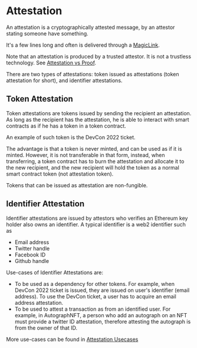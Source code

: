 # Attestation

An attestation is a cryptographically attested message, by an attestor stating someone have something. 

It's a few lines long and often is delivered through a [MagicLink](MagicLink.md).

Note that an attestation is produced by a trusted attestor. It is not a trustless technology. See [Attestation vs Proof](../faq/attestation_vs_authorisation_vs_proof.md).

There are two types of attestations: token issued as attestations (token attestation for short), and identifier attestations.

## Token Attestation

Token attestations are tokens issued by sending the recipient an attestation. As long as the recipient has the attestation, he is able to interact with smart contracts as if he has a token in a token contract.

An example of such token is the DevCon 2022 ticket.

The advantage is that a token is never minted, and can be used as if it is minted. However, it is not transferable in that form, instead, when transferring, a token contract has to burn the attestation and allocate it to the new recipient, and the new recipient will hold the token as a normal smart contract token (not attestation token).

Tokens that can be issued as attestation are non-fungible.

## Identifier Attestation

Identifier attestations are issued by attestors who verifies an Ethereum key holder also owns an identifier. A typical identifier is a web2 identifier such as

- Email address
- Twitter handle
- Facebook ID
- Github handle

Use-cases of Identifier Attestations are:

- To be used as a dependency for other tokens. For example, when DevCon 2022 ticket is issued, they are issued on user's identifier (email address). To use the DevCon ticket, a user has to acquire an email address attestation.
- To be used to attest a transaction as from an identified user. For example, in AutographNFT, a person who add an autograph on an NFT must provide a twitter ID attestation, therefore attesting the autograph is from the owner of that ID.

More use-cases can be found in [Attestation Usecases](../usecases/Attestation.md)

